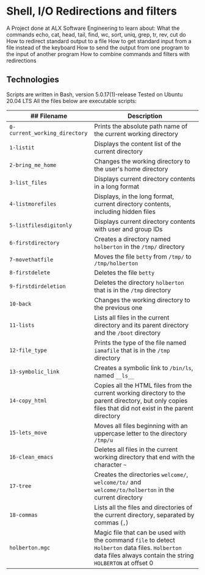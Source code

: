 
# Shell, I/O Redirections and filters

A Project done at ALX Software Engineering to learn about: 
What the commands echo, cat, head, tail, find, wc, sort, uniq, grep, tr, rev, cut do
How to redirect standard output to a file
How to get standard input from a file instead of the keyboard
How to send the output from one program to the input of another program
How to combine commands and filters with redirections

## Technologies
Scripts are written in Bash, version 5.0.17(1)-release
Tested on Ubuntu 20.04 LTS
All the files below are executable scripts:

|## Filename | Description |
| -------- | ----------- |
| `0-current_working_directory` | Prints the absolute path name of the current working directory |
| `1-listit` | Displays the content list of the current directory |
| `2-bring_me_home` | Changes the working directory to the user's home directory |
| `3-list_files` | Displays current directory contents in a long format |
| `4-listmorefiles` | Displays, in the long format, current directory contents, including hidden files |
| `5-listfilesdigitonly` | Displays current directory contents with user and group IDs |
| `6-firstdirectory` | Creates a directory named `holberton` in the `/tmp/` directory |
| `7-movethatfile` | Moves the file `betty` from `/tmp/` to `/tmp/holberton` |
| `8-firstdelete` | Deletes the file `betty` |
| `9-firstdirdeletion` | Deletes the directory `holberton` that is in the `/tmp` directory |
| `10-back` | Changes the working directory to the previous one |
| `11-lists` | Lists all files in the current directory and its parent directory and the `/boot` directory |
| `12-file_type` | Prints the type of the file named `iamafile` that is in the `/tmp` directory |
| `13-symbolic_link` | Creates a symbolic link to `/bin/ls`, named `__ls__` |
| `14-copy_html` | Copies all the HTML files from the current working directory to the parent directory, but only copies files that did not exist in the parent directory |
| `15-lets_move` | Moves all files beginning with an uppercase letter to the directory `/tmp/u` |
| `16-clean_emacs` | Deletes all files in the current working directory that end with the character `~` |
| `17-tree` | Creates the directories `welcome/`, `welcome/to/` and `welcome/to/holberton` in the current directory |
| `18-commas` | Lists all the files and directories of the current directory, separated by commas (`,`) |
| `holberton.mgc` | Magic file that can be used with the command `file` to detect `Holberton` data files. `Holberton` data files always contain the string `HOLBERTON` at offset 0 |
